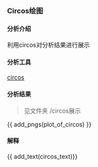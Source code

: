 ### Circos绘图

#### 分析介绍

利用circos对分析结果进行展示

#### 分析工具

[circos](http://circos.ca/)

#### 分析结果

> 见文件夹 /circos展示

{{ add_pngs(plot_of_circos) }}

#### 解释

{{ add_text(circos_text)}}
